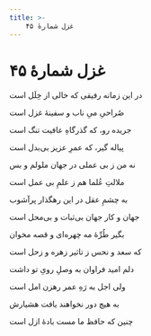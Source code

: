 ```yaml
---
title: >-
    غزل شمارهٔ ۴۵
---
```

# غزل شمارهٔ ۴۵

<div class="b" id="bn1"><div class="m1"><p>در این زمانه رفیقی که خالی از خِلَل است</p></div>
<div class="m2"><p>صُراحیِ میِ ناب و سفینهٔ غزل است</p></div></div>
<div class="b" id="bn2"><div class="m1"><p>جریده رو، که گذرگاهِ عافیت تنگ است</p></div>
<div class="m2"><p>پیاله گیر، که عمرِ عزیز بی‌بدل است</p></div></div>
<div class="b" id="bn3"><div class="m1"><p>نه من ز بی عملی در جهان ملولم و بس</p></div>
<div class="m2"><p>ملالتِ عُلما هم ز علمِ بی عمل است</p></div></div>
<div class="b" id="bn4"><div class="m1"><p>به چشمِ عقل در این رهگذار پرآشوب</p></div>
<div class="m2"><p>جهان و کار جهان بی‌ثبات و بی‌محل است</p></div></div>
<div class="b" id="bn5"><div class="m1"><p>بگیر طُرِّهٔ مه چهره‌ای و قصه مخوان</p></div>
<div class="m2"><p>که سعد و نحس ز تاثیر زهره و زحل است</p></div></div>
<div class="b" id="bn6"><div class="m1"><p>دلم امید فراوان به وصلِ رویِ تو داشت</p></div>
<div class="m2"><p>ولی اجل به رَهِ عمر رهزن امل است</p></div></div>
<div class="b" id="bn7"><div class="m1"><p>به هیچ دور نخواهند یافت هشیارش</p></div>
<div class="m2"><p>چنین که حافظ ما مست بادهٔ ازل است</p></div></div>
